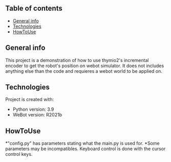 ## Table of contents
* [General info](#general-info)
* [Technologies](#Technologies)
* [HowToUse](#HowToUse)

## General info
This project is a demonstration of how to use thymio2's incremental encoder to get the robot's position on webot simulator. It does not includes anything else than the code and requieres a webot world to be applied on.
	
## Technologies
Project is created with:
* Python version: 3.9
* WeBot version: R2021b
	
## HowToUse
*"config.py" has parameters stating what the main.py is used for. 
*Some parameters may be incompatibles.
Keyboard control is done with the cursor control keys.
